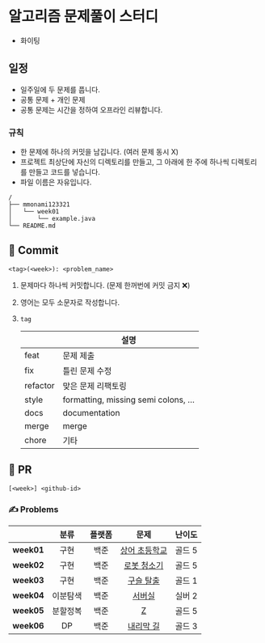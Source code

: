 # 알고리즘 문제풀이 스터디
- 화이팅



## 일정

- 일주일에 두 문제를 풉니다.
- 공통 문제 + 개인 문제
- 공통 문제는 시간을 정하여 오프라인 리뷰합니다.


###  규칙

- 한 문제에 하나의 커밋을 남깁니다. (여러 문제 동시 X)
- 프로젝트 최상단에 자신의 디렉토리를 만들고, 그 아래에 한 주에 하나씩 디렉토리를 만들고 코드를 넣습니다.
- 파일 이름은 자유입니다.
```
/
├── mmonami123321
│   └── week01
│       └── example.java
└── README.md

```

## 📝 Commit

```
<tag>(<week>): <problem_name>
```

1. 문제마다 하나씩 커밋합니다. (문제 한꺼번에 커밋 금지 ❌)

2. 영어는 모두 소문자로 작성합니다.

3. `tag`

   |             | 설명                               |
   | ----------- | --------------------------------- |
   | feat     | 문제 제출                            |
   | fix      | 틀린 문제 수정                        |
   | refactor  | 맞은 문제 리팩토링                     |
   | style    | formatting, missing semi colons, … |
   | docs     | documentation                      |
   | merge    | merge                              |
   | chore    | 기타 |

## 📒 PR

```
[<week>] <github-id>
```


### ✍️ Problems

|     | 분류 | 플랫폼 | 문제 | 난이도 |
| :-: | :-: | :-: | :-: | :--: |
| **week01**  | 구현 | 백준 | [상어 초등학교](https://www.acmicpc.net/problem/21608) | 골드 5 |
| **week02**  | 구현 | 백준 | [로봇 청소기](https://www.acmicpc.net/problem/14503) | 골드 5 |
| **week03**  | 구현 | 백준 | [구슬 탈출](https://www.acmicpc.net/problem/13459) | 골드 1 |
| **week04**  | 이분탐색 | 백준 | [서버실](https://www.acmicpc.net/problem/17245) | 실버 2 |
| **week05**  | 분할정복 | 백준 | [Z](https://www.acmicpc.net/problem/1074) | 골드 5 |
| **week06**  | DP | 백준 | [내리막 길](https://www.acmicpc.net/problem/1520) | 골드 3 |












